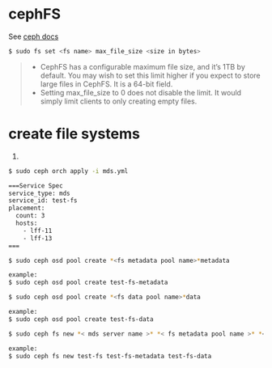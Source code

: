 # cephFS
See [ceph docs](https://docs.ceph.com/en/quincy/cephfs/administration/)
```bash
$ sudo fs set <fs name> max_file_size <size in bytes>
```
> - CephFS has a configurable maximum file size, and it’s 1TB by default. You may wish to set this limit higher if you expect to store large files in CephFS. It is a 64-bit field.
> - Setting max_file_size to 0 does not disable the limit. It would simply limit clients to only creating empty files.

# create file systems
1. 
```bash
$ sudo ceph orch apply -i mds.yml

===Service Spec
service_type: mds
service_id: test-fs
placement:
  count: 3
  hosts:
    - lff-11
    - lff-13
===

```
```bash
$ sudo ceph osd pool create *<fs metadata pool name>*metadata

example:
$ sudo ceph osd pool create test-fs-metadata
```
```bash
$ sudo ceph osd pool create *<fs data pool name>*data

example:
$ sudo ceph osd pool create test-fs-data
```
```bash
$ sudo ceph fs new *< mds server name >* *< fs metadata pool name >* *<fs data pool name>*

example:
$ sudo ceph fs new test-fs test-fs-metadata test-fs-data
```